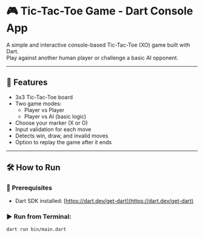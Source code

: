 # 🎮 Tic-Tac-Toe Game - Dart Console App

A simple and interactive console-based Tic-Tac-Toe (XO) game built with Dart.  
Play against another human player or challenge a basic AI opponent.

---

## 🚀 Features

- 3x3 Tic-Tac-Toe board
- Two game modes:
  - Player vs Player
  - Player vs AI (basic logic)
- Choose your marker (X or O)
- Input validation for each move
- Detects win, draw, and invalid moves
- Option to replay the game after it ends

---

## 🛠️ How to Run

### 📌 Prerequisites
- Dart SDK installed: [https://dart.dev/get-dart](https://dart.dev/get-dart)

### ▶️ Run from Terminal:

```bash
dart run bin/main.dart
